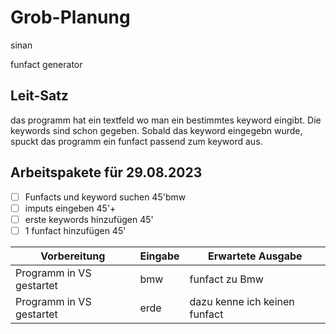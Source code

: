 # Grob-Planung

sinan


funfact generator
## Leit-Satz

das programm hat ein textfeld wo man ein bestimmtes keyword eingibt. Die keywords sind schon gegeben. Sobald das keyword eingegebn wurde, spuckt das programm ein funfact passend zum keyword aus.

## Arbeitspakete für 29.08.2023

- [ ] Funfacts und keyword suchen 45'bmw
- [ ] imputs eingeben            45'+
- [ ] erste keywords hinzufügen 45'
- [ ] 1 funfact hinzufügen  45'

| Vorbereitung             | Eingabe | Erwartete Ausgabe |
| ------------------------ | ------- | ----------------- |
| Programm in VS gestartet |     bmw    |   funfact zu Bmw  |
| Programm in VS gestartet |     erde    |   dazu kenne ich keinen funfact|   
